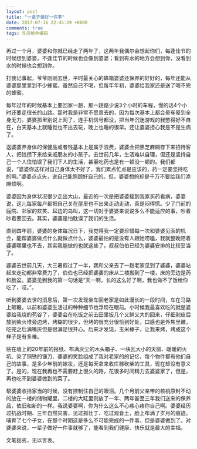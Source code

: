 ```yaml
---
layout: post
title: "一辈子做好一件事"
date: 2017-07-16 22:45:19 +0800
comments: true
tags: 生活绝非编码
---
```

再过一个月，婆婆和你就已经走了两年了，这两年我偶尔会想起你们，每逢佳节的时候想到婆婆，不逢佳节的时候也会像到婆婆；看到有水的地方会想到你，没看到水的时候也会想到你。
<!--more-->
打我记事起，爷爷刚刚去世，平时最关心的蜂箱婆婆还保养的好好的，每年还能从婆婆那里拿到不少蜂蜜。虽然自己不喝，但每年年初，婆婆给我家还是送了喝不完的蜂蜜。

每年过年的时候基本上要回家一趟，那一趟路少说3个小时的车程，慢的话4个小时还要走很长的山路。那时我是非常不愿意去的，因为每次基本上都会晕车晕到全身无力。婆婆那里别说上网了，连手机信号都没，把当年沉迷游戏的我憋得好不自在，白天基本上就睡觉也不出去玩，晚上也睡的很早。还让婆婆担心我是不是生病了。

送婆婆养身体的保健品或者钱基本上是属于浪费，婆婆会把黑芝麻糊存下来招待客人，把钱攒下来给亲戚朋友的小孩子。去世前几年，生活难以自理，但还是坚持自己一个人住怕误了我们下人的生活，甚至吃药也是有一顿没一顿的。我们都说，“婆婆你这样对自己身体太不好了，我们累点忙点是应该的，药一定要坚持吃的啊。”婆婆点点头，说自己能照顾好自己的。但，婆婆想的却是千万不要给我们添麻烦啊。

婆婆因为身体状况很少走出大山，最近的一次是把婆婆接到我家买药看病，婆婆说，这儿每家每户都把自己关在屋里也不出来走动走动，真是闷得慌。少了门前的庭院、邻家的欢笑、耳边的鸟叫，这一切对于婆婆来说说多么不能适应的事，吵着吵着要回去。其实，婆婆是怕耽误了我们的生活。

直到四年前，婆婆的身体每况日下，我觉得我一定要珍惜每一次和婆婆见面的机会，能帮婆婆做点什么就做点什么，婆婆最怕的是没有人跟她唠嗑，我就整晚陪着婆婆哪里也不去，其实我能做的也就这些了，叔叔伯伯已经为婆婆安排的比较妥当了。

婆婆去世前几天，大三暑假过了一半，我和父亲去了一趟老家见到了婆婆，婆婆站起来走动都非常费力了，伯伯也已经把婆婆的床从二楼搬到了一楼，床的旁边是药和脸盆。婆婆见到我的第一句话是“天一啊，长的这么好了啊，我也做不了饭给你吃了，哎。”。

听到婆婆去世的消息后，第一次发现坐车回老家是如此漫长的一段时间，车在马路上颠簸，以前和婆婆生活过的种种细节也浮现在眼前。小时候我最喜欢吃的就是婆婆给我烧的苞谷了，婆婆会在吃饭之前去田里扳几个又鲜又大的回来，仔细剥皮后放到柴火堆旁边烤，烤糊的很少，但烤的很充分很恰到好处，口感也是外焦里嫩，吃完之后满嘴灰但是很满足很开心。后来才发现，玉米棒子，让我来烤，烤成这个样子是有多难。

贴在墙上的20年前的报纸、布满灰尘的木头箱子、一块瓦大小的天窗、暖暖的火坑、染了铜锈的镰刀、婆婆的笑脸组成了我对老家的的记忆，每个物件都有他们自己的故事，是多少年前的嫁妆，还是每天拿来收庄稼砍柴的工具，现在却没有意义了。是的，现在我再也不需要赶上很久的路，花很多时间精力去婆婆家了，但是，再也吃不到婆婆做到的菜了。

帮婆婆收拾家当的时候，没有控制住自己的眼泪。几个月前父亲带的核桃原封不动的放在一楼的储物罐里，二楼的大缸里则放了一年、两年甚至三年我们送来的保养品，依旧和新的一样。我说婆婆啊，你为什么这么不心疼心疼你自己啊。婆婆经历过抗战时期、三年自然灾害，见过抓壮丁、吃过观音土，脸上布满了岁月的痕迹。哺育了七个子女，在那个时期这是多么不可能完成的一件事，但是婆婆做到了。对婆婆来说，一辈子做好一件事就够了，能看到我们健康、快乐就是最大的幸福。

文笔拙劣，无以言表。